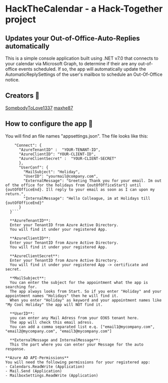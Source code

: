 # HackTheCalendar - a Hack-Together project

## Updates your Out-of-Office-Auto-Replies automatically

This is a simple console application built using .NET v7.0 that connects to your calendar via Microsoft Graph, to determine if their are any out-of-office events scheduled. If so, the app will automatically update the AutomaticReplySettings of the user's mailbox to schedule an Out-Of-Office notice.

## Creators 🚀


[SomebodyToLove1337](https://github.com/SomebodyToLove1337)
[maxhe87](https://github.com/maxhe87)


## How to configure the app 🚀
You will find an file names "appsettings.json".
The file looks like this:
```{
    "Connect": {
      "AzureTenantID" :  "YOUR-TENANT-ID", 
      "AzureClientID": "YOUR-CLIENT-ID",
      "AzureClientSecret" :  "YOUR-CLIENT-SECRET" 
      },
      "UserConf": {
        "MailSubject": "Holiday",
        "UserID": "yourmail@company.com",
        "ExternalMessage": "Greeting Thank you for your email. Im out of the office for the holidays from {outOfOfficeStart} until {outOfOfficeEnd}. Ill reply to your email as soon as I can upon my return.",
        "InternalMessage": "Hello Colleague, im at Holidays till {outOfOfficeEnd}"
      }
  }```

  **AzureTenantID**:
  Enter your TenantID from Azure Active Directory.
  You will find it under your registered App.

  **AzureClientID**:
  Enter your TenantID from Azure Active Directory.
  You will find it under your registered App.

  **AzureClientSecret**:
  Enter your TenantID from Azure Active Directory.
  You will find it under your registered App -> certificate and secret.

  **MailSubject**:
  You can enter the subject for the appointment what the app is searching for.
  The app always looks from Start. So if you enter "Holiday" and your appointment names "Holidays" then he will find it.
  When you enter "Holiday" as keyword and your appointment names like "My Cool Holiday" the app will NOT find it.

  **UserID**:
  you can enter any Mail Adress from your O365 tenant here.
  The app will check this email adress.
  You can add a comma separated list e.q. ["email1@mycompany.com", "email2@mycompany.com", "email3@mycompany.com"]

  **ExternalMessage and InternalMessage**:
  This the part where you can enter your Message for the auto response.

**Azure AD API-Permissions**
You will need the following permissions for your registered app:
- Calendars.ReadWrite (Application)
- Mail.Send (Application)
- MailboxSettings.ReadWrite (Application)
